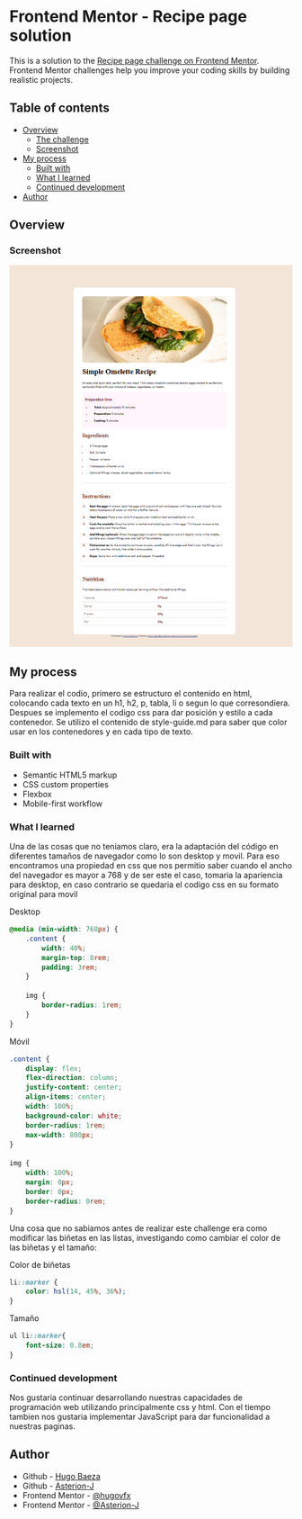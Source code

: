 # Frontend Mentor - Recipe page solution

This is a solution to the [Recipe page challenge on Frontend Mentor](https://www.frontendmentor.io/challenges/recipe-page-KiTsR8QQKm). Frontend Mentor challenges help you improve your coding skills by building realistic projects. 

## Table of contents

- [Overview](#overview)
  - [The challenge](#the-challenge)
  - [Screenshot](#screenshot)
- [My process](#my-process)
  - [Built with](#built-with)
  - [What I learned](#what-i-learned)
  - [Continued development](#continued-development)
- [Author](#author)

## Overview

### Screenshot

![](./assets/images/screenshot.PNG)

## My process
Para realizar el codio, primero se estructuro el contenido en html, colocando cada texto en un h1, h2, p, tabla, li o segun lo que corresondiera.
Despues se implemento el codigo css para dar posición y estilo a cada contenedor.
Se utilizo el contenido de style-guide.md para saber que color usar en los contenedores y en cada tipo de texto.

### Built with

- Semantic HTML5 markup
- CSS custom properties
- Flexbox
- Mobile-first workflow

### What I learned

Una de las cosas que no teniamos claro, era la adaptación del código en diferentes tamaños de navegador
como lo son desktop y movil.
Para eso encontramos una propiedad en css que nos permitio saber cuando el ancho del navegador es mayor a 768
y de ser este el caso, tomaria la apariencia para desktop, en caso contrario se quedaria el codigo css en su formato
original para movil


Desktop
```css
@media (min-width: 768px) {
    .content {
        width: 40%;
        margin-top: 8rem;
        padding: 3rem;
    }

    img {
        border-radius: 1rem;
    }
}
```

Móvil
```css
.content {
    display: flex;
    flex-direction: column;
    justify-content: center;
    align-items: center;
    width: 100%;
    background-color: white;
    border-radius: 1rem;
    max-width: 800px;
}

img {
    width: 100%;
    margin: 0px;
    border: 0px;
    border-radius: 0rem;
}
```

Una cosa que no sabiamos antes de realizar este challenge era como modificar las biñetas en las listas,
investigando como cambiar el color de las biñetas y el tamaño:

Color de biñetas
```css
li::marker {
    color: hsl(14, 45%, 36%);
}
```

Tamaño
```css
ul li::marker{
    font-size: 0.8em;
}
```

### Continued development

Nos gustaria continuar desarrollando nuestras capacidades de programación web utilizando principalmente css y html. Con el tiempo tambien nos gustaria implementar JavaScript para dar funcionalidad a nuestras paginas. 

## Author

- Github - [Hugo Baeza](https://github.com/hugovfx)
- Github - [Asterion-J](https://github.com/Asterion-J) 
- Frontend Mentor - [@hugovfx](https://www.frontendmentor.io/profile/hugovfx)
- Frontend Mentor - [@Asterion-J](https://www.frontendmentor.io/profile/Asterion-J)

